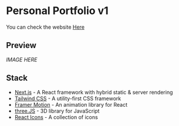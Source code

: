 # Personal Portfolio v1

You can check the website [Here](https://salvadorgomez.ga/)

## Preview

*IMAGE HERE*

## Stack

- [Next.js](https://nextjs.org/) - A React framework with hybrid static & server rendering
- [Tailwind CSS](https://tailwindcss.com/) - A utility-first CSS framework
- [Framer Motion](https://www.framer.com/docs/) - An animation library for React
- [three.JS](https://threejs.org/) - 3D library for JavaScript 
- [React Icons](https://react-icons.github.io/react-icons/) - A collection of icons